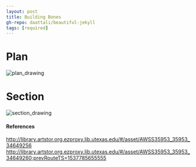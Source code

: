 ```yaml
---
layout: post
title: Building Bones
gh-repo: daattali/beautiful-jekyll
tags: [required]
---
```


# Plan
![plan_drawing](http://mdxdv.artstor.org/thumb/imgstor/size2/sslps/c35953/16515897.jpg)



# Section
![section_drawing](http://mdxdv.artstor.org/thumb/imgstor/size2/sslps/c35953/16515899.jpg)



#### References
http://library.artstor.org.ezproxy.lib.utexas.edu/#/asset/AWSS35953_35953_34649256
http://library.artstor.org.ezproxy.lib.utexas.edu/#/asset/AWSS35953_35953_34649260;prevRouteTS=1537785655555
